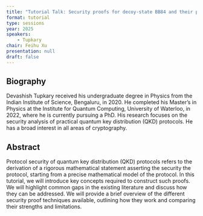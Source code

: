 ```yaml
---
title: "Tutorial Talk: Security proofs for decoy-state BB84 and their performance"
format: tutorial
type: sessions
year: 2025
speakers:
    - Tupkary
chair: Feihu Xu
presentation: null
draft: false
---
```


## Biography

Devashish Tupkary received his undergraduate degree in Physics from the Indian Institute of Science, Bengaluru, in 2020. He completed his Master’s in Physics at the Institute for Quantum Computing, University of Waterloo, in 2022, where he is currently pursuing a PhD. His research focuses on the security analysis of practical quantum key distribution (QKD) protocols. He has a broad interest in all areas of cryptography.

## Abstract

Protocol security of quantum key distribution (QKD) protocols refers to the derivation of a rigorous mathematical statement asserting the security the protocol, starting from a precise mathematical model of the protocol. In this tutorial, we will introduce key concepts required to construct such proofs. We will highlight common gaps in the existing literature and discuss how they can be addressed. We will provide a brief overview of the different security proof techniques available, outlining how they work and comparing their strengths and limitations.
